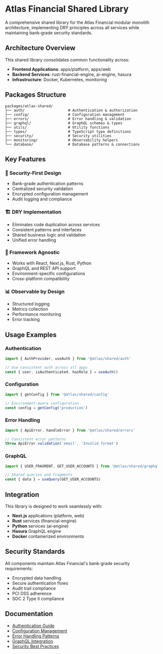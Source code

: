 # Atlas Financial Shared Library

A comprehensive shared library for the Atlas Financial modular monolith architecture, implementing DRY principles across all services while maintaining bank-grade security standards.

## Architecture Overview

This shared library consolidates common functionality across:
- **Frontend Applications**: apps/platform, apps/web
- **Backend Services**: rust-financial-engine, ai-engine, hasura
- **Infrastructure**: Docker, Kubernetes, monitoring

## Packages Structure

```
packages/atlas-shared/
├── auth/                    # Authentication & authorization
├── config/                  # Configuration management
├── errors/                  # Error handling & validation
├── graphql/                 # GraphQL schemas & types
├── utils/                   # Utility functions
├── types/                   # TypeScript type definitions
├── security/                # Security utilities
├── monitoring/              # Observability helpers
└── database/                # Database patterns & connections
```

## Key Features

### 🔐 Security-First Design
- Bank-grade authentication patterns
- Centralized security validation
- Encrypted configuration management
- Audit logging and compliance

### 🏗️ DRY Implementation
- Eliminates code duplication across services
- Consistent patterns and interfaces
- Shared business logic and validation
- Unified error handling

### 🔧 Framework Agnostic
- Works with React, Next.js, Rust, Python
- GraphQL and REST API support
- Environment-specific configurations
- Cross-platform compatibility

### 📊 Observable by Design
- Structured logging
- Metrics collection
- Performance monitoring
- Error tracking

## Usage Examples

### Authentication
```typescript
import { AuthProvider, useAuth } from '@atlas/shared/auth'

// Use consistent auth across all apps
const { user, isAuthenticated, hasRole } = useAuth()
```

### Configuration
```typescript
import { getConfig } from '@atlas/shared/config'

// Environment-aware configuration
const config = getConfig('production')
```

### Error Handling
```typescript
import { ApiError, handleError } from '@atlas/shared/errors'

// Consistent error patterns
throw ApiError.validation('email', 'Invalid format')
```

### GraphQL
```typescript
import { USER_FRAGMENT, GET_USER_ACCOUNTS } from '@atlas/shared/graphql'

// Shared queries and fragments
const { data } = useQuery(GET_USER_ACCOUNTS)
```

## Integration

This library is designed to work seamlessly with:
- **Next.js** applications (platform, web)
- **Rust** services (financial-engine)
- **Python** services (ai-engine)
- **Hasura** GraphQL engine
- **Docker** containerized environments

## Security Standards

All components maintain Atlas Financial's bank-grade security requirements:
- Encrypted data handling
- Secure authentication flows
- Audit trail compliance
- PCI DSS adherence
- SOC 2 Type II compliance

## Documentation

- [Authentication Guide](./auth/README.md)
- [Configuration Management](./config/README.md)
- [Error Handling Patterns](./errors/README.md)
- [GraphQL Integration](./graphql/README.md)
- [Security Best Practices](./security/README.md)
